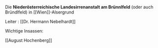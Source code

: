 Die **Niederösterreichische Landesirrenanstalt am Brünnlfeld** (oder auch Bründlfeld) in [[Wien]]-Alsergrund


Leiter : [[Dr. Hermann Nebelhardt]]



Wichtige Insassen:

[[August Hochenberg]]